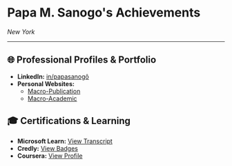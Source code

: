 # Papa M. Sanogo's Achievements

*New York*

---

## 🌐 Professional Profiles & Portfolio

*   **LinkedIn:** [in/papasanogô](https://www.linkedin.com/in/papasanogô)
*   **Personal Websites:**
    *   [Macro-Publication](http://www.macropub.site)
    *   [Macro-Academic](http://www.macademic.pro/)

## 🎓 Certifications & Learning

*   **Microsoft Learn:** [View Transcript](https://learn.microsoft.com/en-us/users/sanogomoussa/transcript/71z9zaw566lmz5k)
*   **Credly:** [View Badges](https://www.credly.com/users/papa-m-sanogo)
*   **Coursera:** [View Profile](https://www.coursera.org/learner/pms-917)

